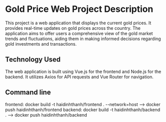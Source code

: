 # Gold Price Web Project Description

This project is a web application that displays the current gold prices. It provides real-time updates on gold prices across the country. The application aims to offer users a comprehensive view of the gold market trends and fluctuations, aiding them in making informed decisions regarding gold investments and transactions.

## Technology Used

The web application is built using Vue.js for the frontend and Node.js for the backend. It utilizes Axios for API requests and Vue Router for navigation.

## Command line

frontend: docker build -t haidinhthanh/frontend . --network=host --> docker push haidinhthanh/frontend
backend: docker build -t haidinhthanh/backend . --> docker push haidinhthanh/backend
